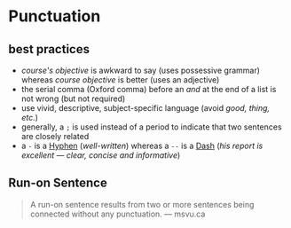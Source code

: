# Punctuation

## best practices

- *course's objective* is awkward to say (uses possessive grammar) whereas *course objective* is better (uses an adjective)
- the serial comma (Oxford comma) before an *and* at the end of a list is not wrong (but not required)
- use vivid, descriptive, subject-specific language (avoid *good, thing, etc.*)
- generally, a `;` is used instead of a period to indicate that two sentences are closely related
- a `-` is a [Hyphen](Hyphen%20dbf38a63abab407caaa60d092d7db4f4.md) (*well-written*) whereas a `--` is a [Dash](Dash%200c3252234ba64343995ca9e29f56e188.md) (*his report is excellent — clear, concise and informative*)

## Run-on Sentence

> A run-on sentence results from two or more sentences being connected without any punctuation. — msvu.ca
>